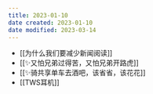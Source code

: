 ```yaml
---
title: 2023-01-10
date created: 2023-01-10
date modified: 2023-03-14
---
```

- [[为什么我们要减少新闻阅读]]
- [[✨又怕兄弟过得苦，又怕兄弟开路虎]]
- [[✨骑共享单车去酒吧，该省省，该花花]]
- [[TWS耳机]]
